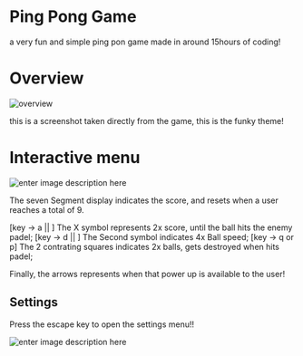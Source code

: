 # Ping Pong Game

a very fun and simple ping pon game made in around 15hours of coding!

# Overview
![overview](https://lh3.googleusercontent.com/u/0/drive-viewer/AFGJ81o0keTj9gwVsdR4HkVkGu8IpKLgGW906eGudviyW8DitSMmBMXJceGd6hG5v8_RyR_l4-C2TtLgOzoh6S_fk6HpxSkyIw=w1366-h653)  

this is a screenshot taken directly from the game, this is the funky theme!

# Interactive menu
![enter image description here](https://lh3.googleusercontent.com/u/0/drive-viewer/AFGJ81oxiO3bbCC7k5Fjc39s4V1yxC0jPR-7Iq594Z3qyn8c2sfsunUy3cng9tWzgYmdYi2gZGXJYr2lWWGDbULSuf6ZcbPm=w1366-h356)  


The seven Segment display indicates the score, and resets when a user reaches a total of 9.

[key -> a || ] The X symbol represents 2x score, until the ball hits the enemy padel;
[key -> d || ]       The Second symbol indicates 4x Ball speed;
[key -> q or p]   The 2 contrating squares indicates 2x balls, gets destroyed when hits padel;

Finally, the arrows represents when that power up is available to the user!  

## Settings
Press the escape key to open the settings menu!!  



![enter image description here](https://lh3.googleusercontent.com/u/0/drive-viewer/AFGJ81qUGfU-D2TYYmdcE9ETiYFSEgT_N_LeSd4sPx9Ddq_1HXoWsCd-N4WOKGeYRizPkp1LAaoG7dlO6BtpzXPThSKu79UZ0w=w1366-h653)
